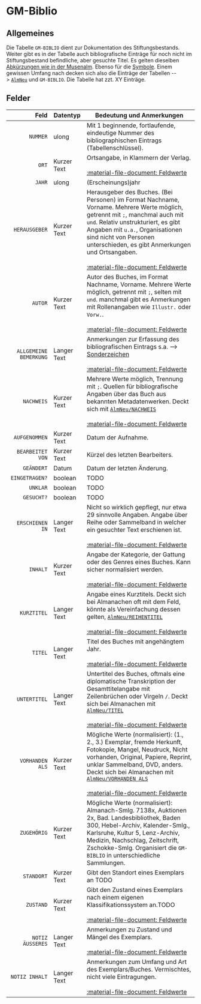 # GM-Biblio
## Allgemeines
Die Tabelle `GM-BIBLIO` dient zur Dokumentation des Stiftungsbestands. Weiter gibt es in der Tabelle auch bibliografische Einträge für noch nicht im Stiftungsbestand befindliche, aber gesuchte Titel. Es gelten dieselben [Abkürzungen wie in der Musenalm](1_Musenalmanache/1_allgemeines.md#abkürzungen). Ebenso für die [Symbole](1_Musenalmanache/1_allgemeines.md#symbole). Einem gewissen Umfang nach decken sich also die Einträge der Tabellen -->&nbsp;[`AlmNeu`](1_Musenalmanache/2_AlmNeu.md) und `GM-BIBLIO`. Die Tabelle hat zzt. <!-- TODO -->XY Einträge.

## Felder
Feld             |  Datentyp | Bedeutung und Anmerkungen 
----------------:|-----------|--------------------------
`NUMMER` | ulong | Mit 1 beginnende, fortlaufende, eindeutige Nummer des bibliographischen Eintrags (Tabellenschlüssel).
`ORT` | Kurzer Text | Ortsangabe, in Klammern der Verlag.<br><br>[:material-file-document:&nbsp;Feldwerte](../files/feldwerte/GM-BIBLIO_ORT.txt)
`JAHR` | ulong | (Erscheinungs)jahr
`HERAUSGEBER` | Kurzer Text | Herausgeber des Buches. (Bei Personen) im Format Nachname, Vorname. Mehrere Werte möglich, getrennt mit `;`, manchmal auch mit `und`. Relativ unstrukturiert, es gibt Angaben mit `u.a.`, Organisationen sind nicht von Personen unterschieden, es gibt Anmerkungen und Ortsangaben.<br><br>[:material-file-document:&nbsp;Feldwerte](../files/feldwerte/GM-BIBLIO_HERAUSGEBER.txt)
`AUTOR` | Kurzer Text | Autor des Buches, im Format Nachname, Vorname. Mehrere Werte möglich, getrennt mit `;`, selten mit `und`. manchmal gibt es Anmerkungen mit Rollenangaben wie `Illustr.` oder `Vorw.`.<br><br>[:material-file-document:&nbsp;Feldwerte](../files/feldwerte/GM-BIBLIO_AUTOR.txt)
`ALLGEMEINE BEMERKUNG` | Langer Text | Anmerkungen zur Erfassung des bibliografischen Eintrags s.a. --> [Sonderzeichen](1_Musenalmanache/1_allgemeines.md#symbole)<br><br>[:material-file-document:&nbsp;Feldwerte](../files/feldwerte/GM-BIBLIO_ALLGEMEINE_x0020_BEMERKUNG.txt)
`NACHWEIS` | Kurzer Text | Mehrere Werte möglich, Trennung mit `;`. Quellen für bibliografische Angaben über das Buch aus bekannten Metadatenwerken. Deckt sich mit [`AlmNeu/NACHWEIS`](1_Musenalmanache/2_AlmNeu.md) <br><br>[:material-file-document:&nbsp;Feldwerte](../files/feldwerte/GM-BIBLIO_NACHWEIS.txt)
`AUFGENOMMEN` | Kurzer Text | Datum der Aufnahme.
`BEARBEITET VON` | Kurzer Text | Kürzel des letzten Bearbeiters.
`GEÄNDERT` | Datum | Datum der letzten Änderung.
`EINGETRAGEN?` | boolean | TODO
`UNKLAR` | boolean | TODO
`GESUCHT?` | boolean | TODO
`ERSCHIENEN IN` | Langer Text | Nicht so wirklich gepflegt, nur etwa 29 sinnvolle Angaben. Angabe über Reihe oder Sammelband in welcher ein gesuchter Text erschienen ist. <br><br>[:material-file-document:&nbsp;Feldwerte](../files/feldwerte/GM-BIBLIO_ERSCHIENEN_x0020_IN.txt)
`INHALT` | Kurzer Text | Angabe der Kategorie, der Gattung oder des Genres eines Buches. Kann sicher normalisiert werden.<br><br>[:material-file-document:&nbsp;Feldwerte](../files/feldwerte/GM-BIBLIO_INHALT.txt)
`KURZTITEL` | Langer Text | Angabe eines Kurztitels. Deckt sich bei Almanachen oft mit dem Feld, könnte als Vereinfachung dessen gelten, [`AlmNeu/REIHENTITEL`](1_Musenalmanache/2_AlmNeu.md)<br><br>[:material-file-document:&nbsp;Feldwerte](../files/feldwerte/GM-BIBLIO_KURZTITEL.txt)
`TITEL` | Langer Text | Titel des Buches mit angehängtem Jahr.<br><br>[:material-file-document:&nbsp;Feldwerte](../files/feldwerte/GM-BIBLIO_TITEL.txt)
`UNTERTITEL` | Langer Text | Untertitel des Buches, oftmals eine diplomatische Transkription der Gesamttitelangabe mit Zeilenbrüchen oder Virgeln `/`. Deckt sich bei Almanachen mit [`AlmNeu/TITEL`](1_Musenalmanache/2_AlmNeu.md)<br><br>[:material-file-document:&nbsp;Feldwerte](../files/feldwerte/GM-BIBLIO_UNTERTITEL.txt)
`VORHANDEN ALS` | Kurzer Text | Mögliche Werte (normalisiert): (1., 2., 3.) Exemplar, fremde Herkunft, Fotokopie, Mangel, Neudruck, Nicht vorhanden, Original, Papiere, Reprint, unklar Sammelband, DVD, anders. Deckt sich bei Almanachen mit [`AlmNeu/VORHANDEN ALS`](1_Musenalmanache/2_AlmNeu.md)<br><br>[:material-file-document:&nbsp;Feldwerte](../files/feldwerte/GM-BIBLIO_VORHANDEN_x0020_ALS.txt)
`ZUGEHÖRIG` | Kurzer Text | Mögliche Werte (normalisiert): Almanach-Smlg. 7138x, Auktionen 2x, Bad. Landesbibliothek, Baden 300, Hebel-Archiv, Kalender-Smlg., Karlsruhe, Kultur 5, Lenz-Archiv, Medizin, Nachschlag, Zeitschrift, Zschokke-Smlg. Organisiert die `GM-BIBLIO` in unterschiedliche Sammlungen.
`STANDORT` | Kurzer Text | Gibt den Standort eines Exemplars an TODO
`ZUSTAND` | Kurzer Text | Gibt den Zustand eines Exemplars nach einem eigenen Klassifikationssystem an.TODO<br><br>[:material-file-document:&nbsp;Feldwerte](../files/feldwerte/GM-BIBLIO_ZUSTAND.txt)
`NOTIZ ÄUSSERES` | Langer Text | Anmerkungen zu Zustand und Mängel des Exemplars.<br><br>[:material-file-document:&nbsp;Feldwerte](../files/feldwerte/GM-BIBLIO_NOTIZ_x0020_ÄUSSERES.txt)
`NOTIZ INHALT` | Langer Text | Anmerkungen zum Umfang und Art des Exemplars/Buches. Vermischtes, nicht viele Eintragungen.<br><br>[:material-file-document:&nbsp;Feldwerte](../files/feldwerte/GM-BIBLIO_NOTIZ_x0020_INHALT.txt)